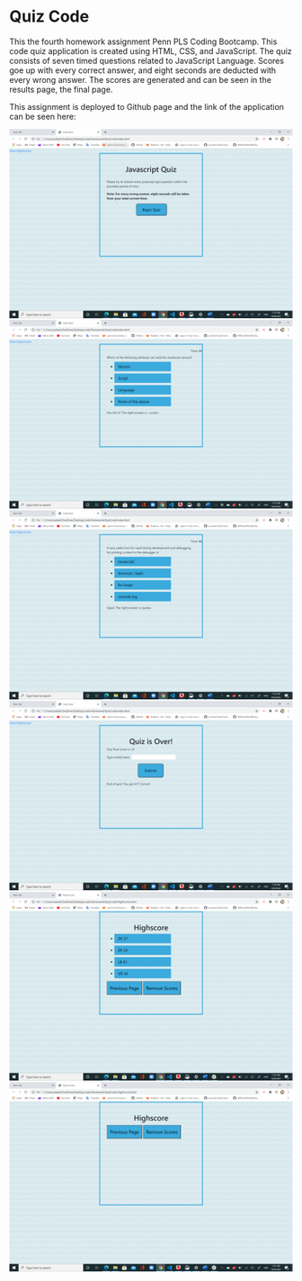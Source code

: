 # Quiz Code


This the fourth homework assignment Penn PLS Coding Bootcamp. 
This code quiz application is created using HTML, CSS, and JavaScript. The quiz consists of seven timed questions related to JavaScript Language. Scores goe up with every correct answer, and eight seconds are deducted with every wrong answer. The scores are generated and can be seen in the results page, the final page. 

This assignment is deployed to Github page and the link of the application can be seen here: 










<img src="ScreenshoOne.png" alt="">
<img src="ScreenshotTwo.png" alt="">
<img src="ScreenshotThree.png" alt="">
<img src="ScreenshotFour.png" alt="">
<img src="ScreenshotFive.png" alt="">
<img src="Screenshotsix.png" alt="">
